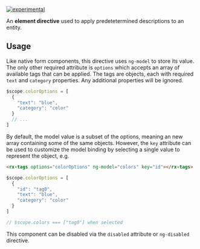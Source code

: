 [![experimental](http://badges.github.io/stability-badges/dist/experimental.svg)](http://github.com/badges/stability-badges)

An **element directive** used to apply predetetermined descriptions to an entity.

## Usage

Like native form components, this directive uses `ng-model` to store its value. The only other required attribute is `options` which accepts an array of available tags that can be applied.  The tags are objects, each with required `text` and `category` properties.  Any additional properties will be ignored.
```javascript
$scope.colorOptions = [
  {
    "text": "blue",
    "category": "color"
  }
  // ...
]
```

By default, the model value is a subset of the options, meaning an new array containing some of the same objects.  However, the `key` attribute can be used to customize the model binding by selecting a single value to represent the object, e.g.
```html
<rx-tags options="colorOptions" ng-model="colors" key="id"></rx-tags>
```

```javascript
$scope.colorOptions = [
  {
    "id": "tag0",
    "text": "blue",
    "category": "color"
  }
]

// $scope.colors === ["tag0"] when selected
```

This component can be disabled via the `disabled` attribute or `ng-disabled` directive.
